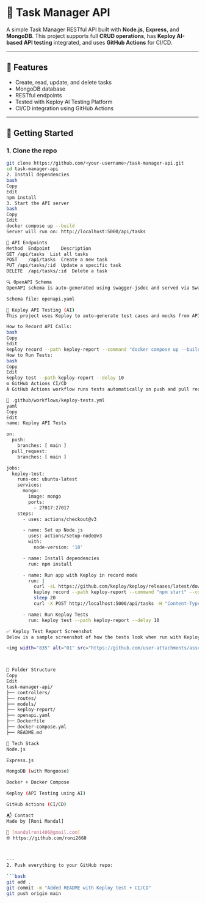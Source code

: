 # 📝 Task Manager API

A simple Task Manager RESTful API built with **Node.js**, **Express**, and **MongoDB**. This project supports full **CRUD operations**, has **Keploy AI-based API testing** integrated, and uses **GitHub Actions** for CI/CD.

---

## 🔧 Features

- Create, read, update, and delete tasks
- MongoDB database
- RESTful endpoints
- Tested with Keploy AI Testing Platform
- CI/CD integration using GitHub Actions

---

## 🚀 Getting Started

### 1. Clone the repo

```bash
git clone https://github.com/<your-username>/task-manager-api.git
cd task-manager-api
2. Install dependencies
bash
Copy
Edit
npm install
3. Start the API server
bash
Copy
Edit
docker compose up --build
Server will run on: http://localhost:5000/api/tasks

📄 API Endpoints
Method	Endpoint	Description
GET	/api/tasks	List all tasks
POST	/api/tasks	Create a new task
PUT	/api/tasks/:id	Update a specific task
DELETE	/api/tasks/:id	Delete a task

🔍 OpenAPI Schema
OpenAPI schema is auto-generated using swagger-jsdoc and served via Swagger UI.

Schema file: openapi.yaml

🤖 Keploy API Testing (AI)
This project uses Keploy to auto-generate test cases and mocks from API calls.

How to Record API Calls:
bash
Copy
Edit
keploy record --path keploy-report --command "docker compose up --build" --container-name task-api
How to Run Tests:
bash
Copy
Edit
keploy test --path keploy-report --delay 10
⚙️ GitHub Actions CI/CD
A GitHub Actions workflow runs tests automatically on push and pull requests.

🔗 .github/workflows/keploy-tests.yml
yaml
Copy
Edit
name: Keploy API Tests

on:
  push:
    branches: [ main ]
  pull_request:
    branches: [ main ]

jobs:
  keploy-test:
    runs-on: ubuntu-latest
    services:
      mongo:
        image: mongo
        ports:
          - 27017:27017
    steps:
      - uses: actions/checkout@v3

      - name: Set up Node.js
        uses: actions/setup-node@v3
        with:
          node-version: '18'

      - name: Install dependencies
        run: npm install

      - name: Run app with Keploy in record mode
        run: |
          curl -sL https://github.com/keploy/keploy/releases/latest/download/install.sh | bash
          keploy record --path keploy-report --command "npm start" --container-name task-api &
          sleep 20
          curl -X POST http://localhost:5000/api/tasks -H "Content-Type: application/json" -d '{"title":"Test","description":"CI test"}'

      - name: Run Keploy Tests
        run: keploy test --path keploy-report --delay 10

✅ Keploy Test Report Screenshot
Below is a sample screenshot of how the tests look when run with Keploy:

<img width="835" alt="01" src="https://github.com/user-attachments/assets/73107408-cde8-4068-8591-49786eb22c27" />



📂 Folder Structure
Copy
Edit
task-manager-api/
├── controllers/
├── routes/
├── models/
├── keploy-report/
├── openapi.yaml
├── Dockerfile
├── docker-compose.yml
├── README.md

🧠 Tech Stack
Node.js

Express.js

MongoDB (with Mongoose)

Docker + Docker Compose

Keploy (API Testing using AI)

GitHub Actions (CI/CD)

📬 Contact
Made by [Roni Mandal]

📧 [mandalroni406@gmail.com]
🌐 https://github.com/roni2668



---
2. Push everything to your GitHub repo:

```bash
git add .
git commit -m "Added README with Keploy test + CI/CD"
git push origin main
